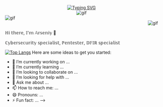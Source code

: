 <div align="center">
<a href="https://git.io/typing-svg"><img src="https://readme-typing-svg.herokuapp.com?font=Fira+Code&size=30&pause=1000&color=8D1FF7&background=FF1EFD00&width=435&lines=Cybersecurity+specialist" alt="Typing SVG" /></a>
</div>

<div align="center">
    <img src="https://user-images.githubusercontent.com/74038190/225813708-98b745f2-7d22-48cf-9150-083f1b00d6c9.gif" alt="gif">
</div>

<div align="left">
    <img src="https://user-images.githubusercontent.com/74038190/213911110-aedbef38-a29f-4b6b-a65c-11608b4f75a5.gif" alt="gif">
</div>

<div align="right">
    <img src="https://user-images.githubusercontent.com/74038190/213911110-aedbef38-a29f-4b6b-a65c-11608b4f75a5.gif" alt="gif">
</div>


<p>ℍ𝕚 𝕥𝕙𝕖𝕣𝕖, 𝕀'𝕞 𝔸𝕣𝕤𝕖𝕟𝕚𝕪 👋</p>
<p>ℂ𝕪𝕓𝕖𝕣𝕤𝕖𝕔𝕦𝕣𝕚𝕥𝕪 𝕤𝕡𝕖𝕔𝕚𝕒𝕝𝕚𝕤𝕥, ℙ𝕖𝕟𝕥𝕖𝕤𝕥𝕖𝕣, 𝔻𝔽𝕀ℝ 𝕤𝕡𝕖𝕔𝕚𝕒𝕝𝕚𝕤𝕥</p
<!--
**poblaguev-tot/poblaguev-tot** is a ✨ _special_ ✨ repository because its `README.md` (this file) appears on your GitHub profile.

[![Top Langs](https://github-readme-stats.vercel.app/api/top-langs/?username=anuraghazra)](https://github.com/anuraghazra/github-readme-stats)
Here are some ideas to get you started:

- 🔭 I’m currently working on ...
- 🌱 I’m currently learning ...
- 👯 I’m looking to collaborate on ...
- 🤔 I’m looking for help with ...
- 💬 Ask me about ...
- 📫 How to reach me: ...
- 😄 Pronouns: ...
- ⚡ Fun fact: ...
-->

